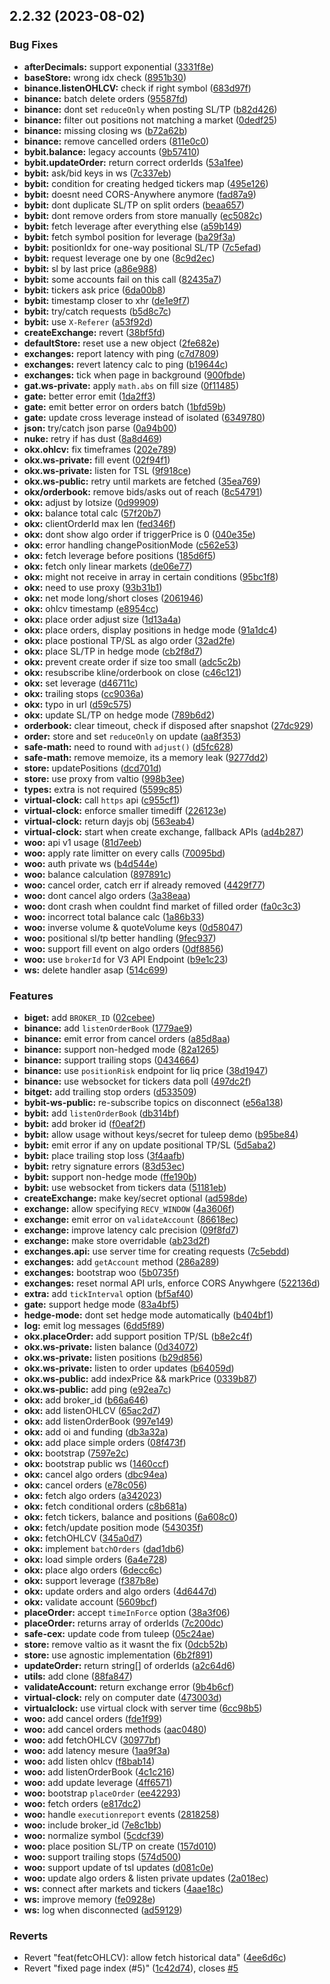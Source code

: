 ## 2.2.32 (2023-08-02)


### Bug Fixes

* **afterDecimals:** support exponential ([3331f8e](https://github.com/lleewwiiss/safe-cex/commit/3331f8e4e0b4f0fa0c093989c5925af4cb150c65))
* **baseStore:** wrong idx check ([8951b30](https://github.com/lleewwiiss/safe-cex/commit/8951b306180150519ec0f965b3ec1b784704d3ae))
* **binance.listenOHLCV:** check if right symbol ([683d97f](https://github.com/lleewwiiss/safe-cex/commit/683d97f36fd79fbee8b6e3e50ae9d3b8d508ae86))
* **binance:** batch delete orders ([95587fd](https://github.com/lleewwiiss/safe-cex/commit/95587fd0ca5fb6957dfa2fe2c992877ede946676))
* **binance:** dont set `reduceOnly` when posting SL/TP ([b82d426](https://github.com/lleewwiiss/safe-cex/commit/b82d426c2eb0393ceb59c33e7a1089a534eed4ed))
* **binance:** filter out positions not matching a market ([0dedf25](https://github.com/lleewwiiss/safe-cex/commit/0dedf2576deba272ea7118187c0ed431b484be6e))
* **binance:** missing closing ws ([b72a62b](https://github.com/lleewwiiss/safe-cex/commit/b72a62b4781da73a1c250be644ba8f332db42eae))
* **binance:** remove cancelled orders ([811e0c0](https://github.com/lleewwiiss/safe-cex/commit/811e0c0f5f0de61c0a81f82141ec74c81626e321))
* **bybit.balance:** legacy accounts ([9b57410](https://github.com/lleewwiiss/safe-cex/commit/9b57410ef5dc15d26a51487fa7e21eeacef9acb6))
* **bybit.updateOrder:** return correct orderIds ([53a1fee](https://github.com/lleewwiiss/safe-cex/commit/53a1feed2982ed9882e01587115c3596ed6de1f2))
* **bybit:** ask/bid keys in ws ([7c337eb](https://github.com/lleewwiiss/safe-cex/commit/7c337eb68cf97cdab0607c48a54ddfd00d29f5c6))
* **bybit:** condition for creating hedged tickers map ([495e126](https://github.com/lleewwiiss/safe-cex/commit/495e12626ba5cfd513add27c4aebdcb0635e29e3))
* **bybit:** doesnt need CORS-Anywhere anymore ([fad87a9](https://github.com/lleewwiiss/safe-cex/commit/fad87a9c742b3a30acaae7036ab042e022c88393))
* **bybit:** dont duplicate SL/TP on split orders ([beaa657](https://github.com/lleewwiiss/safe-cex/commit/beaa65749ea2228ba61fdb674228deb634acee18))
* **bybit:** dont remove orders from store manually ([ec5082c](https://github.com/lleewwiiss/safe-cex/commit/ec5082c1f6320a11a024955b294e382d59214d33))
* **bybit:** fetch leverage after everything else ([a59b149](https://github.com/lleewwiiss/safe-cex/commit/a59b149765a07b7e29e9b3c882ff6796f015da07))
* **bybit:** fetch symbol position for leverage ([ba29f3a](https://github.com/lleewwiiss/safe-cex/commit/ba29f3a80d27c1a5f6e4cbb2c60e328916d6de1b))
* **bybit:** positionIdx for one-way positional SL/TP ([7c5efad](https://github.com/lleewwiiss/safe-cex/commit/7c5efad72183a4c10c684d0f3c9c9e9506c893b4))
* **bybit:** request leverage one by one ([8c9d2ec](https://github.com/lleewwiiss/safe-cex/commit/8c9d2ec35c276d6bbc9863b543b0076ead104cc8))
* **bybit:** sl by last price ([a86e988](https://github.com/lleewwiiss/safe-cex/commit/a86e988aa548121ac1e009c4470d55e0696dd9de))
* **bybit:** some accounts fail on this call ([82435a7](https://github.com/lleewwiiss/safe-cex/commit/82435a77877c7dfdace62dc6131b8cc4e83093b7))
* **bybit:** tickers ask price ([6da00b8](https://github.com/lleewwiiss/safe-cex/commit/6da00b8b9cb59350bb249c8169e10049bc46dff9))
* **bybit:** timestamp closer to xhr ([de1e9f7](https://github.com/lleewwiiss/safe-cex/commit/de1e9f72f03621322e2a8b49ba1edf5456a3bbc0))
* **bybit:** try/catch requests ([b5d8c7c](https://github.com/lleewwiiss/safe-cex/commit/b5d8c7ca5638a892b2a3b74aa6184600a406f3ac))
* **bybit:** use `X-Referer` ([a53f92d](https://github.com/lleewwiiss/safe-cex/commit/a53f92d76de998d52a11e67280b672678b83426d))
* **createExchange:** revert ([38bf5fd](https://github.com/lleewwiiss/safe-cex/commit/38bf5fd347162b4a5088297e72bf1d00a8e6a5b7))
* **defaultStore:** reset use a new object ([2fe682e](https://github.com/lleewwiiss/safe-cex/commit/2fe682e8acd50cc1686591a40debf9f2d7b32116))
* **exchanges:** report latency with ping ([c7d7809](https://github.com/lleewwiiss/safe-cex/commit/c7d7809537a183982591853292ab59a14538442a))
* **exchanges:** revert latency calc to ping ([b19644c](https://github.com/lleewwiiss/safe-cex/commit/b19644c8357f8323f8fdded2b31b80c84b12615c))
* **exchanges:** tick when page in background ([900fbde](https://github.com/lleewwiiss/safe-cex/commit/900fbde441b9a3bfe10f7043bed8b0f496c62f4a))
* **gat.ws-private:** apply `math.abs` on fill size ([0f11485](https://github.com/lleewwiiss/safe-cex/commit/0f1148562efe07f3080ddb6fe129c5c36441d874))
* **gate:** better error emit ([1da2ff3](https://github.com/lleewwiiss/safe-cex/commit/1da2ff3af34d9dbb4c1134fcdb6520cc24168053))
* **gate:** emit better error on orders batch ([1bfd59b](https://github.com/lleewwiiss/safe-cex/commit/1bfd59b21c513899fad1f29f1cc307fb5709f782))
* **gate:** update cross leverage instead of isolated ([6349780](https://github.com/lleewwiiss/safe-cex/commit/6349780370e4b940aecb0bb56ed66b0867a51e32))
* **json:** try/catch json parse ([0a94b00](https://github.com/lleewwiiss/safe-cex/commit/0a94b00d2d084fcf3ee94b8dafcca8af2f785039))
* **nuke:** retry if has dust ([8a8d469](https://github.com/lleewwiiss/safe-cex/commit/8a8d469cdf59541a60d8935215be68105ace2fb9))
* **okx.ohlcv:** fix timeframes ([202e789](https://github.com/lleewwiiss/safe-cex/commit/202e789d7abfcc9d4996f1ba8e831876bbc38cab))
* **okx.ws-private:** fill event ([02f94f1](https://github.com/lleewwiiss/safe-cex/commit/02f94f13cd7925acfe5cc020d55e4ffad267c780))
* **okx.ws-private:** listen for TSL ([9f918ce](https://github.com/lleewwiiss/safe-cex/commit/9f918ce46bd6fcd15f890f6292f2ea2d0b28db05))
* **okx.ws-public:** retry until markets are fetched ([35ea769](https://github.com/lleewwiiss/safe-cex/commit/35ea7698597838bac31b8a990c5a7af862f624a4))
* **okx/orderbook:** remove bids/asks out of reach ([8c54791](https://github.com/lleewwiiss/safe-cex/commit/8c547911186b86f30fbc92a5f4ce16fe5ae6a124))
* **okx:** adjust by lotsize ([0d99909](https://github.com/lleewwiiss/safe-cex/commit/0d9990984474744ae7d034229df0d43e18b79074))
* **okx:** balance total calc ([57f20b7](https://github.com/lleewwiiss/safe-cex/commit/57f20b7e19bf0e9658fb16e9681eb527253119ca))
* **okx:** clientOrderId max len ([fed346f](https://github.com/lleewwiiss/safe-cex/commit/fed346f3f2ba2453ceecf731671c19dd36e7dbad))
* **okx:** dont show algo order if triggerPrice is 0 ([040e35e](https://github.com/lleewwiiss/safe-cex/commit/040e35e4fda6ae05ac7286c2fc71f17a1a94166c))
* **okx:** error handling changePositionMode ([c562e53](https://github.com/lleewwiiss/safe-cex/commit/c562e53482fb378d819846fc9e9a1a556aca14a5))
* **okx:** fetch leverage before positions ([185d6f5](https://github.com/lleewwiiss/safe-cex/commit/185d6f5773400f7da44c26e84c11349aad40d399))
* **okx:** fetch only linear markets ([de06e77](https://github.com/lleewwiiss/safe-cex/commit/de06e77ed8591160cc035f721365efa051d9b4d1))
* **okx:** might not receive in array in certain conditions ([95bc1f8](https://github.com/lleewwiiss/safe-cex/commit/95bc1f8f8626e410a4637c5a4d5c0d72c22cf9f3))
* **okx:** need to use proxy ([93b31b1](https://github.com/lleewwiiss/safe-cex/commit/93b31b13d7a919e686934920e2ee4912eb81ff62))
* **okx:** net mode long/short closes ([2061946](https://github.com/lleewwiiss/safe-cex/commit/2061946b1104ee82a60f90b0dc3e6b7f579471fb))
* **okx:** ohlcv timestamp ([e8954cc](https://github.com/lleewwiiss/safe-cex/commit/e8954ccf837af889c0cc13199ef5b5b1784b4c3d))
* **okx:** place order adjust size ([1d13a4a](https://github.com/lleewwiiss/safe-cex/commit/1d13a4a39ae03dc0db160f3dcbc8d7e328cc62ec))
* **okx:** place orders, display positions in hedge mode ([91a1dc4](https://github.com/lleewwiiss/safe-cex/commit/91a1dc4094319a103e9abd2ff69316a84587ff00))
* **okx:** place postional TP/SL as algo order ([32ad2fe](https://github.com/lleewwiiss/safe-cex/commit/32ad2fe2d5ab0863a4c9ad0ae780f0cf2b985f7d))
* **okx:** place SL/TP in hedge mode ([cb2f8d7](https://github.com/lleewwiiss/safe-cex/commit/cb2f8d7219165b41969e6c94dda8eab7603164d5))
* **okx:** prevent create order if size too small ([adc5c2b](https://github.com/lleewwiiss/safe-cex/commit/adc5c2b3d6b35b2e381c7aa9b09c22c6cc6cd902))
* **okx:** resubscribe kline/orderbook on close ([c46c121](https://github.com/lleewwiiss/safe-cex/commit/c46c1219b31d8c47078fb4e933d0b11dc8dd3b97))
* **okx:** set leverage ([d46711c](https://github.com/lleewwiiss/safe-cex/commit/d46711c43458d93e357149e16b0295e68e7fa5c3))
* **okx:** trailing stops ([cc9036a](https://github.com/lleewwiiss/safe-cex/commit/cc9036adb401dace05ea5a0817ccea541380703f))
* **okx:** typo in url ([d59c575](https://github.com/lleewwiiss/safe-cex/commit/d59c575e66cacb3c263cc6516a9d3b66e43e66ca))
* **okx:** update SL/TP on hedge mode ([789b6d2](https://github.com/lleewwiiss/safe-cex/commit/789b6d283d46b464c5a77dff81b11b1eaadde275))
* **orderbook:** clear timeout, check if disposed after snapshot ([27dc929](https://github.com/lleewwiiss/safe-cex/commit/27dc92914ead0496174604a3e8e34ff55b4fdc34))
* **order:** store and set `reduceOnly` on update ([aa8f353](https://github.com/lleewwiiss/safe-cex/commit/aa8f35369351e38b14baee5a5443189a89f49729))
* **safe-math:** need to round with `adjust()` ([d5fc628](https://github.com/lleewwiiss/safe-cex/commit/d5fc6284babed44231fe8febe0ef48cca2bbd4e5))
* **safe-math:** remove memoize, its a memory leak ([9277dd2](https://github.com/lleewwiiss/safe-cex/commit/9277dd2bdef0ac1b328367a5b36db1dcb4b9484f))
* **store:** updatePositions ([dcd701d](https://github.com/lleewwiiss/safe-cex/commit/dcd701de2e7b18852226c9f35fc4f08e5339592d))
* **store:** use proxy from valtio ([998b3ee](https://github.com/lleewwiiss/safe-cex/commit/998b3ee50574c9a4bb3baa8e1f66ee82be332d14))
* **types:** extra is not required ([5599c85](https://github.com/lleewwiiss/safe-cex/commit/5599c859be88143630bf7c142c79d1c1a7e312ab))
* **virtual-clock:** call `https` api ([c955cf1](https://github.com/lleewwiiss/safe-cex/commit/c955cf1a5772124f1dc7719f3b8a7e4c45762cea))
* **virtual-clock:** enforce smaller timediff ([226123e](https://github.com/lleewwiiss/safe-cex/commit/226123eb7f068675473405143a091bb3b32c6f5c))
* **virtual-clock:** return dayjs obj ([563eab4](https://github.com/lleewwiiss/safe-cex/commit/563eab4176fb4766020c7994b321b70ae9164003))
* **virtual-clock:** start when create exchange, fallback APIs ([ad4b287](https://github.com/lleewwiiss/safe-cex/commit/ad4b2872468ea6c8ecadf9c843c9c6016dd0aff1))
* **woo:** api v1 usage ([81d7eeb](https://github.com/lleewwiiss/safe-cex/commit/81d7eeba3d81e0ada5562d1aea3f23296eb74821))
* **woo:** apply rate limitter on every calls ([70095bd](https://github.com/lleewwiiss/safe-cex/commit/70095bd2900a7f2e91b509acca39d7bd2d2e6f5f))
* **woo:** auth private ws ([b4d544e](https://github.com/lleewwiiss/safe-cex/commit/b4d544e708ff6dfc94e8ae73e4bb335788224948))
* **woo:** balance calculation ([897891c](https://github.com/lleewwiiss/safe-cex/commit/897891cf7cc35de21de66b2a3828b3c82cbad360))
* **woo:** cancel order, catch err if already removed ([4429f77](https://github.com/lleewwiiss/safe-cex/commit/4429f77220f01b12ff8f8783f13a65d84bd16741))
* **woo:** dont cancel algo orders ([3a38eaa](https://github.com/lleewwiiss/safe-cex/commit/3a38eaa38a3cdad75bbcc6f363898a5392d84709))
* **woo:** dont crash when couldnt find market of filled order ([fa0c3c3](https://github.com/lleewwiiss/safe-cex/commit/fa0c3c3001012076f89759ed2a8b421fa99bd628))
* **woo:** incorrect total balance calc ([1a86b33](https://github.com/lleewwiiss/safe-cex/commit/1a86b33c0240acc3cc49fe3a958c7cb3458a7ce5))
* **woo:** inverse volume & quoteVolume keys ([0d58047](https://github.com/lleewwiiss/safe-cex/commit/0d58047fb67bb86ed4e4c743ba8ccc8cdf6ab145))
* **woo:** positional sl/tp better handling ([9fec937](https://github.com/lleewwiiss/safe-cex/commit/9fec937090b8c7e5c8a9a0a7597e0258d9ac99e4))
* **woo:** support fill event on algo orders ([0df8856](https://github.com/lleewwiiss/safe-cex/commit/0df8856914d1fdaa8f550d64db0d2d2a88f168a6))
* **woo:** use `brokerId` for V3 API Endpoint ([b9e1c23](https://github.com/lleewwiiss/safe-cex/commit/b9e1c233df8a504fa19ae974936706b5715b88ae))
* **ws:** delete handler asap ([514c699](https://github.com/lleewwiiss/safe-cex/commit/514c699a512c722f05bdb8b4fa2e7f093c457631))


### Features

* **biget:** add `BROKER_ID` ([02cebee](https://github.com/lleewwiiss/safe-cex/commit/02cebeef4d68484f8796d39d61aef9aaf21c7fb5))
* **binance:** add `listenOrderBook` ([1779ae9](https://github.com/lleewwiiss/safe-cex/commit/1779ae917e46cf5a72194cca4ff8cbbae3867943))
* **binance:** emit error from cancel orders ([a85d8aa](https://github.com/lleewwiiss/safe-cex/commit/a85d8aa297bd78113deabcea362e5a0c516988b3))
* **binance:** support non-hedged mode ([82a1265](https://github.com/lleewwiiss/safe-cex/commit/82a1265a1595a8f272af5860f2ebb51011b14ad8))
* **binance:** support trailing stops ([0434664](https://github.com/lleewwiiss/safe-cex/commit/04346642d3a1a466f03ba785ba221caae5e93204))
* **binance:** use `positionRisk` endpoint for liq price ([38d1947](https://github.com/lleewwiiss/safe-cex/commit/38d19473937ea6779f6fa189301d1534fb0135b0))
* **binance:** use websocket for tickers data poll ([497dc2f](https://github.com/lleewwiiss/safe-cex/commit/497dc2f296f94003ea2c9d119de0d467cdde529e))
* **bitget:** add trailing stop orders ([d533509](https://github.com/lleewwiiss/safe-cex/commit/d533509c97e3d9cd924e6aff492892429022f9e5))
* **bybit-ws-public:** re-subscribe topics on disconnect ([e56a138](https://github.com/lleewwiiss/safe-cex/commit/e56a1389bd4d5ffe749cdb6555962cdbd769bb12))
* **bybit:** add `listenOrderBook` ([db314bf](https://github.com/lleewwiiss/safe-cex/commit/db314bf0bc0ca2c735acc874cee48295dfe6bc65))
* **bybit:** add broker id ([f0eaf2f](https://github.com/lleewwiiss/safe-cex/commit/f0eaf2fcce4192fd1252c99134c6626e738fa42f))
* **bybit:** allow usage without keys/secret for tuleep demo ([b95be84](https://github.com/lleewwiiss/safe-cex/commit/b95be8427df43e1eb2cc20fe5462ef7d94c056d5))
* **bybit:** emit error if any on update positional TP/SL ([5d5aba2](https://github.com/lleewwiiss/safe-cex/commit/5d5aba2f9e7697186a628a60ddefd89a90bedbaa))
* **bybit:** place trailing stop loss ([3f4aafb](https://github.com/lleewwiiss/safe-cex/commit/3f4aafba15b17f1a8a1d65198369e0e7d2469579))
* **bybit:** retry signature errors ([83d53ec](https://github.com/lleewwiiss/safe-cex/commit/83d53ec5291d33b7440cebc6e4698d97dc25f6a6))
* **bybit:** support non-hedge mode ([ffe190b](https://github.com/lleewwiiss/safe-cex/commit/ffe190b6779f69df55b897be3a25f0bcef0021c5))
* **bybit:** use websocket from tickers data ([51181eb](https://github.com/lleewwiiss/safe-cex/commit/51181eba2021f5bc37c6c83474b6c4634c626b6a))
* **createExchange:** make key/secret optional ([ad598de](https://github.com/lleewwiiss/safe-cex/commit/ad598de18619f309066a6f4e7b66bfed15c47d39))
* **exchange:** allow specifying `RECV_WINDOW` ([4a3606f](https://github.com/lleewwiiss/safe-cex/commit/4a3606ffe7a55fa86ecd18158ca9a92196b5d229))
* **exchange:** emit error on `validateAccount` ([86618ec](https://github.com/lleewwiiss/safe-cex/commit/86618ec38ce42b5e73b8a64394569e9af3580f53))
* **exchange:** improve latency calc precision ([09f8fd7](https://github.com/lleewwiiss/safe-cex/commit/09f8fd74f6844087308ce13a35632658ddda704b))
* **exchange:** make store overridable ([ab23d2f](https://github.com/lleewwiiss/safe-cex/commit/ab23d2f5c883d857650e61a9bd9bb44879a0419c))
* **exchanges.api:** use server time for creating requests ([7c5ebdd](https://github.com/lleewwiiss/safe-cex/commit/7c5ebddfd4a4b4442956e6b58845e1627ddf194d))
* **exchanges:** add `getAccount` method ([286a289](https://github.com/lleewwiiss/safe-cex/commit/286a2895cfb8adb51b5247d91449e51f9e20748a))
* **exchanges:** bootstrap woo ([5b0735f](https://github.com/lleewwiiss/safe-cex/commit/5b0735f408fe21bc7ca642faa838b68178868840))
* **exchanges:** reset normal API urls, enforce CORS Anywhgere ([522136d](https://github.com/lleewwiiss/safe-cex/commit/522136d35f37f802d5f9e9ba5ed430086fb8b7f6))
* **extra:** add `tickInterval` option ([bf5af40](https://github.com/lleewwiiss/safe-cex/commit/bf5af4020898b810e7d5170d41a748743944ca13))
* **gate:** support hedge mode ([83a4bf5](https://github.com/lleewwiiss/safe-cex/commit/83a4bf563b608bbe6aa2c66a590f03a77b459a44))
* **hedge-mode:** dont set hedge mode automatically ([b404bf1](https://github.com/lleewwiiss/safe-cex/commit/b404bf1467600c6eb1e1080b2bd214a353e329b9))
* **log:** emit log messages ([6dd5f89](https://github.com/lleewwiiss/safe-cex/commit/6dd5f8928d9865328fbb9d5a2cb2522847007271))
* **okx.placeOrder:** add support position TP/SL ([b8e2c4f](https://github.com/lleewwiiss/safe-cex/commit/b8e2c4f89c7a99468320cf0dfec4417b3be953ca))
* **okx.ws-private:** listen balance ([0d34072](https://github.com/lleewwiiss/safe-cex/commit/0d34072c611902bfc2709c97d9e2fe92732cd24d))
* **okx.ws-private:** listen positions ([b29d856](https://github.com/lleewwiiss/safe-cex/commit/b29d856079f50d0efd03005730b6c6bc532a2667))
* **okx.ws-private:** listen to order updates ([b64059d](https://github.com/lleewwiiss/safe-cex/commit/b64059d8a4840e188697debb5654693fdf4d1793))
* **okx.ws-public:** add indexPrice && markPrice ([0339b87](https://github.com/lleewwiiss/safe-cex/commit/0339b87c3c29ca06ec342f7586486be775845923))
* **okx.ws-public:** add ping ([e92ea7c](https://github.com/lleewwiiss/safe-cex/commit/e92ea7c54167716050760dfba93b6f00f4f8e454))
* **okx:** add broker_id ([b66a646](https://github.com/lleewwiiss/safe-cex/commit/b66a6460b7b170e346a8a152fccaa21db9290687))
* **okx:** add listenOHLCV ([65ac2d7](https://github.com/lleewwiiss/safe-cex/commit/65ac2d76a371d011c6cc5f749745ea61434b0b12))
* **okx:** add listenOrderBook ([997e149](https://github.com/lleewwiiss/safe-cex/commit/997e149c45eb1835bc05efe581ac0df4e9d72f1f))
* **okx:** add oi and funding ([db3a32a](https://github.com/lleewwiiss/safe-cex/commit/db3a32ac4c25652720fd9cc8580de1c6c7b75081))
* **okx:** add place simple orders ([08f473f](https://github.com/lleewwiiss/safe-cex/commit/08f473fdceaec08513bd64a7240d1a1b93a1a0e6))
* **okx:** bootstrap ([7597e2c](https://github.com/lleewwiiss/safe-cex/commit/7597e2ce7d74d2f09fb8d7aeb0332787a2f7d925))
* **okx:** bootstrap public ws ([1460ccf](https://github.com/lleewwiiss/safe-cex/commit/1460ccf5b6aa8966d4b719f49460415380b59872))
* **okx:** cancel algo orders ([dbc94ea](https://github.com/lleewwiiss/safe-cex/commit/dbc94ea3eba3702e72c44de43efed319bfe4ec6e))
* **okx:** cancel orders ([e78c056](https://github.com/lleewwiiss/safe-cex/commit/e78c056587101c8c51e7e280e59cc79ceed0f159))
* **okx:** fetch algo orders ([a342023](https://github.com/lleewwiiss/safe-cex/commit/a3420239d5547b11f80346e6a8caed7154991b84))
* **okx:** fetch conditional orders ([c8b681a](https://github.com/lleewwiiss/safe-cex/commit/c8b681a7c3d996e2e12ebaa8d1416cfab4c3eacb))
* **okx:** fetch tickers, balance and positions ([6a608c0](https://github.com/lleewwiiss/safe-cex/commit/6a608c0b679ace0d9a491f33e65289a94ce1ea50))
* **okx:** fetch/update position mode ([543035f](https://github.com/lleewwiiss/safe-cex/commit/543035f5e9e3181b4be6d82de6f848f72d84607c))
* **okx:** fetchOHLCV ([345a0d7](https://github.com/lleewwiiss/safe-cex/commit/345a0d70bd2f548c5c9ae8100717985ff8445f2b))
* **okx:** implement `batchOrders` ([dad1db6](https://github.com/lleewwiiss/safe-cex/commit/dad1db6c578fe29c2baaeb5cde00046d1e4c6ced))
* **okx:** load simple orders ([6a4e728](https://github.com/lleewwiiss/safe-cex/commit/6a4e7283e50227097364523e738d3e26dc280e9c))
* **okx:** place algo orders ([6decc6c](https://github.com/lleewwiiss/safe-cex/commit/6decc6cd000665bb31e63312f8a9717ad168b52c))
* **okx:** support leverage ([f387b8e](https://github.com/lleewwiiss/safe-cex/commit/f387b8e1582c1f0cd72450376322bec802ab6387))
* **okx:** update orders and algo orders ([4d6447d](https://github.com/lleewwiiss/safe-cex/commit/4d6447de19da9878a8ccae4b575627a2d91b491e))
* **okx:** validate account ([5609bcf](https://github.com/lleewwiiss/safe-cex/commit/5609bcf6cd301f1f01ca305cee229a51cece7565))
* **placeOrder:** accept `timeInForce` option ([38a3f06](https://github.com/lleewwiiss/safe-cex/commit/38a3f062b459509982215e3f12ab3c4e4376e0f5))
* **placeOrder:** returns array of orderIds ([7c200dc](https://github.com/lleewwiiss/safe-cex/commit/7c200dc0b465e8a71c89bed9bafaf8c304efb1ed))
* **safe-cex:** update code from tuleep ([05c24ae](https://github.com/lleewwiiss/safe-cex/commit/05c24aeb35ee0e678f906d5b9637e4512b31ad30))
* **store:** remove valtio as it wasnt the fix ([0dcb52b](https://github.com/lleewwiiss/safe-cex/commit/0dcb52b804fb1d91d9961877add1b259e771032c))
* **store:** use agnostic implementation ([6b2f891](https://github.com/lleewwiiss/safe-cex/commit/6b2f8912a36a47355f6e3587d007487b8fa99c4a))
* **updateOrder:** return string[] of orderIds ([a2c64d6](https://github.com/lleewwiiss/safe-cex/commit/a2c64d6e190704f632656e8b715a037a4009c31f))
* **utils:** add clone ([88fa847](https://github.com/lleewwiiss/safe-cex/commit/88fa8475352cf9681886c710c0ca95cdda2e53bf))
* **validateAccount:** return exchange error ([9b4b6cf](https://github.com/lleewwiiss/safe-cex/commit/9b4b6cfb6a432860de9de778ab511653b7f83a14))
* **virtual-clock:** rely on computer date ([473003d](https://github.com/lleewwiiss/safe-cex/commit/473003de499fd0c0ea55457dbc62e3c613b3f350))
* **virtualclock:** use virtual clock with server time ([6cc98b5](https://github.com/lleewwiiss/safe-cex/commit/6cc98b526630d0d3af9b66a8021a215531b13adb))
* **woo:** add cancel orders ([fde1f99](https://github.com/lleewwiiss/safe-cex/commit/fde1f99af8f525649f421790142e7d0e438ed155))
* **woo:** add cancel orders methods ([aac0480](https://github.com/lleewwiiss/safe-cex/commit/aac0480fbac84ff6ef1a0fe3e1648091c00fa4a0))
* **woo:** add fetchOHLCV ([30977bf](https://github.com/lleewwiiss/safe-cex/commit/30977bf58c4055404b91020bdeaa7c4a64e8e2da))
* **woo:** add latency mesure ([1aa9f3a](https://github.com/lleewwiiss/safe-cex/commit/1aa9f3a20b9d0097a0bcadd2aad24b15cd81c628))
* **woo:** add listen ohlcv ([f8bab14](https://github.com/lleewwiiss/safe-cex/commit/f8bab14a58ed16ed08f1491fb8898d422720e060))
* **woo:** add listenOrderBook ([4c1c216](https://github.com/lleewwiiss/safe-cex/commit/4c1c2160bfc217be0f304d3494e50cfe50a1a4e0))
* **woo:** add update leverage ([4ff6571](https://github.com/lleewwiiss/safe-cex/commit/4ff6571ac116027f6b17f9c9d66a3be7fed41790))
* **woo:** bootstrap `placeOrder` ([ee42293](https://github.com/lleewwiiss/safe-cex/commit/ee42293441af377dde76dc46f6b6b72eb5d8e429))
* **woo:** fetch orders ([e817dc2](https://github.com/lleewwiiss/safe-cex/commit/e817dc2bde9c8008230d84213688af69221b8586))
* **woo:** handle `executionreport` events ([2818258](https://github.com/lleewwiiss/safe-cex/commit/28182587e7d5422e0ef60b464c6d582d3a969cea))
* **woo:** include broker_id ([7e8c1bb](https://github.com/lleewwiiss/safe-cex/commit/7e8c1bb97c3a397c03dda5f513fae8778467635b))
* **woo:** normalize symbol ([5cdcf39](https://github.com/lleewwiiss/safe-cex/commit/5cdcf39ab1ec4105ca0f8053077b9c06efbccf96))
* **woo:** place position SL/TP on create ([157d010](https://github.com/lleewwiiss/safe-cex/commit/157d010b35decf648f2a2e9567238e4e7b26c8db))
* **woo:** support trailing stops ([574d500](https://github.com/lleewwiiss/safe-cex/commit/574d500b1d5eafd82e3e8c34a97019db539e9432))
* **woo:** support update of tsl updates ([d081c0e](https://github.com/lleewwiiss/safe-cex/commit/d081c0e1963a860e90757a39009e180a662ab73e))
* **woo:** update algo orders & listen private updates ([2a018ec](https://github.com/lleewwiiss/safe-cex/commit/2a018ec97ea48f5273f7598e63df98ee90e877ec))
* **ws:** connect after markets and tickers ([4aae18c](https://github.com/lleewwiiss/safe-cex/commit/4aae18c6b71e2108e33bff7221464f6307b0e436))
* **ws:** improve memory ([fe0928e](https://github.com/lleewwiiss/safe-cex/commit/fe0928ebf65e0eb84221e411133352dee9e007af))
* **ws:** log when disconnected ([ad59129](https://github.com/lleewwiiss/safe-cex/commit/ad5912998d8a07d5dedd74ef36f4ad61afd101bb))


### Reverts

* Revert "feat(fetcOHLCV): allow fetch historical data" ([4ee6d6c](https://github.com/lleewwiiss/safe-cex/commit/4ee6d6cba05386f182fa22ba571bed6d952c70bf))
* Revert "fixed page index (#5)" ([1c42d74](https://github.com/lleewwiiss/safe-cex/commit/1c42d74236d0f1344e704b0ee41decbb07d104f0)), closes [#5](https://github.com/lleewwiiss/safe-cex/issues/5)



